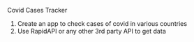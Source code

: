 Covid Cases Tracker

1. Create an app to check cases of covid in various countries
2. Use RapidAPI or any other 3rd party API to get data
